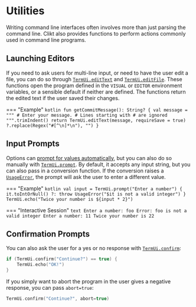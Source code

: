 # Utilities

Writing command line interfaces often involves more than just parsing
the command line. Clikt also provides functions to perform actions
commonly used in command line programs.

## Launching Editors

If you need to ask users for multi-line input, or need to have the user edit a file, you can do so
through [`TermUi.editText`][editText] and [`TermUi.editFile`][editFile]. These functions open the
program defined in the `VISUAL` or `EDITOR` environment variables, or a sensible default if neither
are defined. The functions return the edited text if the user saved their changes.

=== "Example"
    ```kotlin
    fun getCommitMessage(): String? {
        val message = """
        # Enter your message.
        # Lines starting with # are ignored
        """.trimIndent()
        return TermUi.editText(message, requireSave = true)
                ?.replace(Regex("#[^\n]*\n"), "")
    }
    ```

## Input Prompts

Options can [prompt for values automatically][prompting-for-input], but you can also do
so manually with [`TermUi.prompt`][prompt]. By
default, it accepts any input string, but you can also pass in a conversion function. If the
conversion raises a [`UsageError`][UsageError],
the prompt will ask the user to enter a different value.

=== "Example"
    ```kotlin
    val input = TermUi.prompt("Enter a number") {
        it.toIntOrNull() ?: throw UsageError("$it is not a valid integer")
    }
    TermUi.echo("Twice your number is ${input * 2}")
    ```

=== "Interactive Session"
    ```text
    Enter a number: foo
    Error: foo is not a valid integer
    Enter a number: 11
    Twice your number is 22
    ```

## Confirmation Prompts

You can also ask the user for a yes or no response with
[`TermUi.confirm`][confirm]:

```kotlin
if (TermUi.confirm("Continue?") == true) {
    TermUi.echo("OK!")
}
```

If you simply want to abort the program in the user gives a negative
response, you can pass `abort=true`:

```kotlin
TermUi.confirm("Continue?", abort=true)
```


[confirm]:             api/clikt/com.github.ajalt.clikt.output/-term-ui/confirm.md
[editFile]:            api/clikt/com.github.ajalt.clikt.output/-term-ui/edit-file.md
[editText]:            api/clikt/com.github.ajalt.clikt.output/-term-ui/edit-text.md
[prompt]:              api/clikt/com.github.ajalt.clikt.output/-term-ui/prompt.md
[prompting-for-input]: options.md#prompting-for-input
[UsageError]:          api/clikt/com.github.ajalt.clikt.core/-usage-error/index.md
